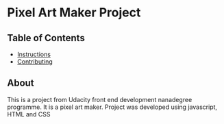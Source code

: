 # Pixel Art Maker Project

## Table of Contents

* [Instructions](#About)
* [Contributing](#contributing)

## About
This is a project from Udacity front end development nanadegree programme.
It is a pixel art maker. Project was developed using javascript, HTML and CSS
